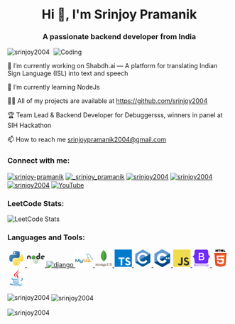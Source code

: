 <h1 align="center">Hi 👋, I'm Srinjoy Pramanik</h1> <h3 align="center">A passionate backend developer from India</h3> <img align="right" alt="Coding" width="400" src="https://img.freepik.com/premium-vector/wed-developer-programmer-coding-augmented-reality-screen-premium-vector_375605-332.jpg?w=1380"> <p align="left"> <img src="https://komarev.com/ghpvc/?username=srinjoy2004&label=Profile%20views&color=0e75b6&style=flat" alt="srinjoy2004" /> </p>
🔭 I’m currently working on Shabdh.ai — A platform for translating Indian Sign Language (ISL) into text and speech

🌱 I’m currently learning NodeJs

👨‍💻 All of my projects are available at https://github.com/srinjoy2004

🏆 Team Lead & Backend Developer for Debuggersss, winners in panel at SIH Hackathon

📫 How to reach me srinjoypramanik2004@gmail.com

<h3 align="left">Connect with me:</h3> <p align="left"> <a href="[https://linkedin.com/in/srinjoy-pramanik](https://www.linkedin.com/in/srinjoy-pramanik-48560b246/)" target="blank"><img align="center" src="https://raw.githubusercontent.com/rahuldkjain/github-profile-readme-generator/master/src/images/icons/Social/linked-in-alt.svg" alt="srinjoy-pramanik" height="30" width="40" /></a> <a href="https://instagram.com/_srinjoy_pramanik" target="blank"><img align="center" src="https://raw.githubusercontent.com/rahuldkjain/github-profile-readme-generator/master/src/images/icons/Social/instagram.svg" alt="_srinjoy_pramanik" height="30" width="40" /></a> <a href="https://www.leetcode.com/srinjoy2004" target="blank"><img align="center" src="https://raw.githubusercontent.com/rahuldkjain/github-profile-readme-generator/master/src/images/icons/Social/leet-code.svg" alt="srinjoy2004" height="30" width="40" /></a> <a href="https://twitter.com/srinjoy2004" target="blank"><img align="center" src="https://raw.githubusercontent.com/rahuldkjain/github-profile-readme-generator/master/src/images/icons/Social/twitter.svg" alt="srinjoy2004" height="30" width="40" /></a> <a href="https://facebook.com/srinjoy2004" target="blank"><img align="center" src="https://raw.githubusercontent.com/rahuldkjain/github-profile-readme-generator/master/src/images/icons/Social/facebook.svg" alt="srinjoy2004" height="30" width="40" /></a> <a href="https://www.youtube.com/channel/yourchannel" target="blank"><img align="center" src="https://raw.githubusercontent.com/rahuldkjain/github-profile-readme-generator/master/src/images/icons/Social/youtube.svg" alt="YouTube" height="30" width="40" /></a> </p> <h3 align="left">LeetCode Stats:</h3> <p align="left"> <img src="https://leetcard.jacoblin.cool/srinjoy2004?ext=heatmap" alt="LeetCode Stats"> </p> <h3 align="left">Languages and Tools:</h3> <p align="left"> <a href="https://www.python.org" target="_blank" rel="noreferrer"> <img src="https://raw.githubusercontent.com/devicons/devicon/master/icons/python/python-original.svg" alt="python" width="40" height="40"/> </a> <a href="https://nodejs.org" target="_blank" rel="noreferrer"> <img src="https://raw.githubusercontent.com/devicons/devicon/master/icons/nodejs/nodejs-original-wordmark.svg" alt="nodejs" width="40" height="40"/> </a> <a href="https://www.djangoproject.com/" target="_blank" rel="noreferrer"> <img src="https://cdn.worldvectorlogo.com/logos/django.svg" alt="django" width="40" height="40"/> </a> <a href="https://www.mysql.com/" target="_blank" rel="noreferrer"> <img src="https://raw.githubusercontent.com/devicons/devicon/master/icons/mysql/mysql-original-wordmark.svg" alt="mysql" width="40" height="40"/> </a> <a href="https://www.mongodb.com/" target="_blank" rel="noreferrer"> <img src="https://raw.githubusercontent.com/devicons/devicon/master/icons/mongodb/mongodb-original-wordmark.svg" alt="mongodb" width="40" height="40"/> </a> <a href="https://www.typescriptlang.org/" target="_blank" rel="noreferrer"> <img src="https://raw.githubusercontent.com/devicons/devicon/master/icons/typescript/typescript-original.svg" alt="typescript" width="40" height="40"/> </a> <a href="https://www.cprogramming.com/" target="_blank" rel="noreferrer"> <img src="https://raw.githubusercontent.com/devicons/devicon/master/icons/c/c-original.svg" alt="c" width="40" height="40"/> </a> <a href="https://www.w3schools.com/cpp/" target="_blank" rel="noreferrer"> <img src="https://raw.githubusercontent.com/devicons/devicon/master/icons/cplusplus/cplusplus-original.svg" alt="cplusplus" width="40" height="40"/> </a> <a href="https://developer.mozilla.org/en-US/docs/Web/JavaScript" target="_blank" rel="noreferrer"> <img src="https://raw.githubusercontent.com/devicons/devicon/master/icons/javascript/javascript-original.svg" alt="javascript" width="40" height="40"/> </a> <a href="https://getbootstrap.com" target="_blank" rel="noreferrer"> <img src="https://raw.githubusercontent.com/devicons/devicon/master/icons/bootstrap/bootstrap-plain-wordmark.svg" alt="bootstrap" width="40" height="40"/> </a> <a href="https://www.w3schools.com/html/" target="_blank" rel="noreferrer"> <img src="https://raw.githubusercontent.com/devicons/devicon/master/icons/html5/html5-original-wordmark.svg" alt="html5" width="40" height="40"/> </a> <a href="https://www.java.com" target="_blank" rel="noreferrer"> <img src="https://raw.githubusercontent.com/devicons/devicon/master/icons/java/java-original.svg" alt="java" width="40" height="40"/> </a> </p> <p><img align="left" src="https://github-readme-stats.vercel.app/api/top-langs?username=srinjoy2004&show_icons=true&locale=en&layout=compact" alt="srinjoy2004" /></p> <p>&nbsp;<img align="center" src="https://github-readme-stats.vercel.app/api?username=srinjoy2004&show_icons=true&locale=en" alt="srinjoy2004" /></p> <p><img align="center" src="https://github-readme-streak-stats.herokuapp.com/?user=srinjoy2004&" alt="srinjoy2004" /></p>
